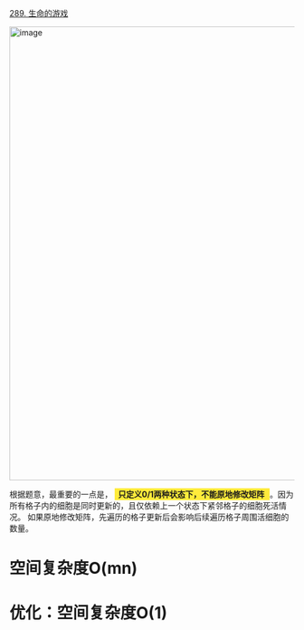 [289. 生命的游戏](https://leetcode.cn/problems/game-of-life/description/?envType=study-plan-v2&envId=top-interview-150)

<img width="921" height="801" alt="image" src="https://github.com/user-attachments/assets/a67421e4-5acf-4771-a3ed-543f400282bb" />

根据题意，最重要的一点是，
<strong style="background-color: #ffeb3b; padding: 2px 6px;">
只定义0/1两种状态下，不能原地修改矩阵
</strong>
。因为所有格子内的细胞是同时更新的，且仅依赖上一个状态下紧邻格子的细胞死活情况。 如果原地修改矩阵，先遍历的格子更新后会影响后续遍历格子周围活细胞的数量。

# 空间复杂度O(mn)


# 优化：空间复杂度O(1)

